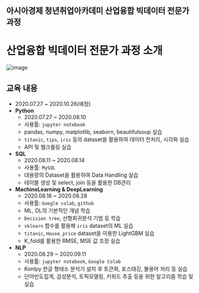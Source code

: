 ## 아시아경제 청년취업아카데미 산업융합 빅데이터 전문가 과정

# 산업융합 빅데이터 전문가 과정 소개
![image](https://modo-phinf.pstatic.net/20200420_105/1587346729900Hfj7J_JPEG/mosaiISegt.jpeg)



## 교육 내용
  - 2020.07.27 ~ 2020.10.26(예정)
  - __Python__
    - 2020.07.27 ~ 2020.08.10
    - 사용툴: `jupyter notebook`
    - pandas, numpy, matplotlib, seaborn, beautifulsoup 실습
    - `titanic`, `tips`, `iris` 등의 dataset을 활용하여 데이터 전처리, 시각화 실습
    - API 및 웹크롤링 실습
  - __SQL__
    - 2020.08.11 ~ 2020.08.14
    - 사용툴: `MySQL`
    - 대용량의 Dataset을 활용하여 Data Handling 실습
    - 테이블 생성 및 select, join 등을 활용한 DB관리
  - __MachineLearning & DeepLearning__
    - 2020.08.18 ~ 2020.08.28
    - 사용툴: `Google colab`, `github`
    - ML, DL의 기본적인 개념 학습
    - `Decision tree`, 선형회귀분석 기법 등 학습
    - `sklearn` 함수를 활용해 `iris` dataset의 ML 실습
    - `titanic`, `House_price` dataset을 이용한 LightGBM 실습
    - K_fold를 활용한 RMSE, MSE 값 조정 실습
  - __NLP__
    - 2020.08.29 ~ 2020.09.11
    - 사용툴: `jupyter notebook`, `Google Colab`
    - Konlpy 한글 형태소 분석기 설치 후 토큰화, 포스태깅, 불용어 처리 등 실습
    - 단어빈도집계, 감성분석, 토픽모델링, 키워드 추출 등을 위한 알고리즘 학습 및 실습

